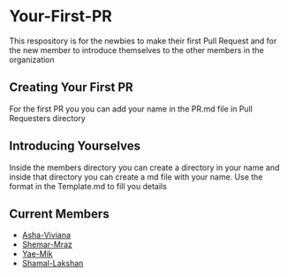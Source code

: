 # Your-First-PR
This respository is for the newbies to make their first Pull Request and for the new member to introduce themselves to the other members in the organization

## Creating Your First PR
For the first PR you you can add your name in the PR.md file in Pull Requesters directory

## Introducing Yourselves
Inside the members directory you can create a directory in your name and inside that directory you can create a md file with your name. Use the format in the Template.md to fill you details

## Current Members

- [Asha-Viviana](./Members/Asha-Viviana/Asha-Viviana.md)
- [Shemar-Mraz](./Members/Shemar-Mraz/Shemar-Mraz.md)
- [Yae-Mik](./Members/Yae-Mik/Yae-Mik.md)
- [Shamal-Lakshan](./Members/Shamal-Lakshan/Shamal-Lakshan.md)
